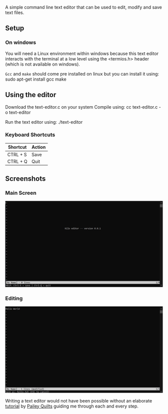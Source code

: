 A simple command line text editor that can be used to edit, modify and save text files.

## Setup

### On windows

You will need a Linux environment within windows because this text editor interacts with the terminal at a low level using the <termios.h> header (which is not available on windows).

`Gcc` and `make` should come pre installed on linux but you can install it using: sudo apt-get install gcc make

## Using the editor

Download the text-editor.c on your system
Compile using: cc text-editor.c -o text-editor

Run the text editor using: ./text-editor

### Keyboard Shortcuts
| Shortcut   | Action |
| -----------| ------ |
| CTRL + S   | Save   |
| CTRL + Q   | Quit   |

## Screenshots
### Main Screen
![alt text](https://github.com/cajoshi/Text-Editor/blob/main/images/Text%20editor%201.jpg "Screenshot of the editor when it is loaded")

### Editing
![alt text](https://github.com/cajoshi/Text-Editor/blob/main/images/Text%20editor%202.jpg "Screenshot of the editor with text in it")


Writing a text editor would not have been possible without an elaborate [tutorial](https://viewsourcecode.org/snaptoken/kilo/index.html) by [Pailey Quilts](https://github.com/paileyq) guiding me through each and every step. 
